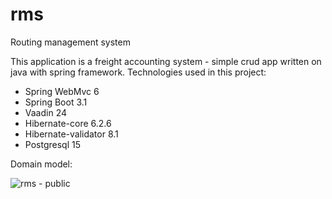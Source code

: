 # rms
Routing management system

This application is a freight accounting system - simple crud app written on java with spring framework. 
Technologies used in this project:
- Spring WebMvc 6
- Spring Boot 3.1
- Vaadin 24
- Hibernate-core 6.2.6
- Hibernate-validator 8.1
- Postgresql 15

Domain model:

![rms - public](https://github.com/quantumwall/rms/assets/71933392/c862a5af-13ae-4353-9d9f-4f53e4e8542d)


